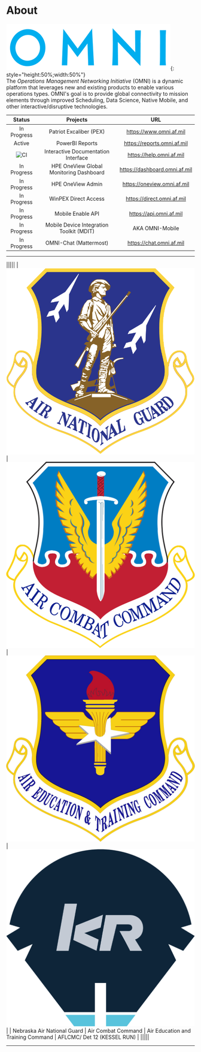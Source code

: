 # About
![image](img/omni_text_blue.png){: style="height:50%;width:50%"}  
The _Operations Management Networking Initiative_ (OMNI) is a dynamic platform that leverages new and existing products to enable various operations types. OMNI's goal is to provide global connectivity to mission elements through improved Scheduling, Data Science, Native Mobile, and other interactive/disruptive technologies.

| Status | Projects | URL |
| :------------: | :------------: | :------------: |
| In Progress | Patriot Excaliber (PEX) | https://www.omni.af.mil |
| Active | PowerBI Reports | https://reports.omni.af.mil |
| ![CI](https://github.com/allebone/help.omni.af.mil/workflows/CI/badge.svg?branch=master) | Interactive Documentation Interface | https://help.omni.af.mil |
| In Progress | HPE OneView Global Monitoring Dashboard | https://dashboard.omni.af.mil |
| In Progress | HPE OneView Admin | https://oneview.omni.af.mil |
| In Progress | WinPEX Direct Access | https://direct.omni.af.mil |
| In Progress | Mobile Enable API | https://api.omni.af.mil |
| In Progress | Mobile Device Integration Toolkit (MDIT) | AKA OMNI-Mobile	|
| In Progress | OMNI-Chat (Mattermost) | https://chat.omni.af.mil |

---

|||||
| ![image](img/ang.png) | ![image](img/ACC.png) | ![image](img/aetc.png)| ![image](img/KR.png) |
| Nebraska Air National Guard | Air Combat Command | Air Education and Training Command | AFLCMC/ Det 12 (KESSEL RUN) |
|||||

---
